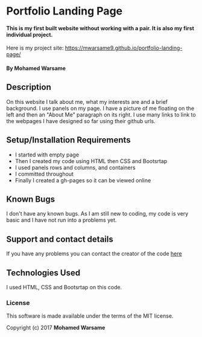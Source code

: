 # Portfolio Landing Page

#### This is my first built website without working with a pair. It is also my first individual project.

Here is my project site: https://mwarsame9.github.io/portfolio-landing-page/

#### By Mohamed Warsame

## Description

On this website I talk about me, what my interests are and a brief background. I use panels on my page. I have a picture of me floating on the left and then an "About Me" paragraph on its right. I use many links to link to the webpages I have designed so far using their github urls.

## Setup/Installation Requirements

* I started with empty page
* Then I created my code using HTML then CSS and Bootsrtap
* I used panels rows and columns, and containers
* I committed throughout
* Finally I created a gh-pages so it can be viewed online

## Known Bugs

I don't have any known bugs. As I am still new to coding, my code is very basic and I have not run into a problems yet.

## Support and contact details

If you have any problems you can contact the creator of the code <a href="https://github.com/mwarsame9/">here</a>

## Technologies Used

I used HTML, CSS and Bootsrtap on this code.

### License

This software is made available under the terms of the MIT license.

Copyright (c) 2017 **Mohamed Warsame**
